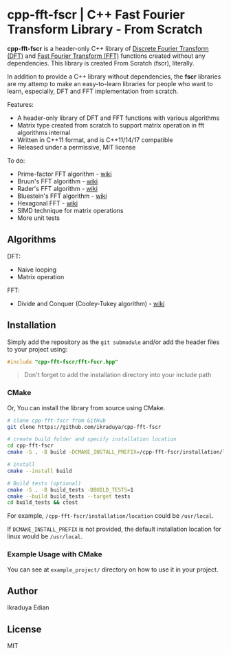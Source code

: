 # cpp-fft-fscr | C++ Fast Fourier Transform Library - From Scratch

**cpp-fft-fscr** is a header-only C++ library of [Discrete Fourier Transform (DFT)](https://en.wikipedia.org/wiki/Discrete_Fourier_transform) and  [Fast Fourier Transform (FFT)](https://en.wikipedia.org/wiki/Fast_Fourier_transform) functions created without any dependencies. This library is created From Scratch (fscr), literally.

In addition to provide a C++ library without dependencies, the **fscr** libraries are my attemp to make an easy-to-learn libraries for people who want to learn, especially, DFT and FFT implementation from scratch.

Features:
- A header-only library of DFT and FFT functions with various algorithms
- Matrix type created from scratch to support matrix operation in fft algorithms internal
- Written in C++11 format, and is C++11/14/17 compatible
- Released under a permissive, MIT license

To do:
- Prime-factor FFT algorithm - [wiki](https://en.wikipedia.org/wiki/Prime-factor_FFT_algorithm)
- Bruun's FFT algorithm - [wiki](https://en.wikipedia.org/wiki/Bruun%27s_FFT_algorithm)
- Rader's FFT algorithm - [wiki](https://en.wikipedia.org/wiki/Rader%27s_FFT_algorithm)
- Bluestein's FFT algorithm - [wiki](https://en.wikipedia.org/wiki/Bluestein%27s_FFT_algorithm)
- Hexagonal FFT - [wiki](https://en.wikipedia.org/wiki/Hexagonal_fast_Fourier_transform)
- SIMD technique for matrix operations
- More unit tests

## Algorithms
DFT:
- Naive looping
- Matrix operation

FFT:
- Divide and Conquer (Cooley-Tukey algorithm) - [wiki](https://en.wikipedia.org/wiki/Cooley%E2%80%93Tukey_FFT_algorithm)

## Installation
Simply add the repository as the `git submodule` and/or add the header files to your project using:
``` C++
#include "cpp-fft-fscr/fft-fscr.hpp"
```

> Don't forget to add the installation directory into your include path

### CMake
Or, You can install the library from source using CMake.
``` bash
# clone cpp-fft-fscr from GitHub
git clone https://github.com/ikraduya/cpp-fft-fscr

# create build folder and specify installation location
cd cpp-fft-fscr
cmake -S . -B build -DCMAKE_INSTALL_PREFIX=/cpp-fft-fscr/installation/location

# install
cmake --install build

# Build tests (optional)
cmake -S . -B build_tests -DBUILD_TESTS=1
cmake --build build_tests --target tests
cd build_tests && ctest
```

For example, `/cpp-fft-fscr/installation/location` could be `/usr/local`.

If `DCMAKE_INSTALL_PREFIX` is not provided, the default installation location for linux would be `/usr/local`.

### Example Usage with CMake
You can see at `example_project/` directory on how to use it in your project. 

## Author
Ikraduya Edian

## License
MIT
